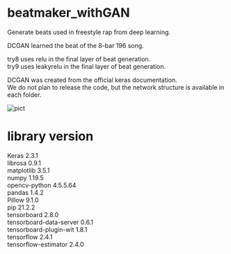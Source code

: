 # beatmaker_withGAN

Generate beats used in freestyle rap from deep learning.  

DCGAN learned the beat of the 8-bar 196 song.  

try8 uses relu in the final layer of beat generation.  
try9 uses leakyrelu in the final layer of beat generation.  

DCGAN was created from the official keras documentation.  
We do not plan to release the code, but the network structure is available in each folder.  


![pict](https://user-images.githubusercontent.com/52575713/164954235-54693522-9bc3-4174-882f-817518060d97.PNG)



# library version

Keras                   2.3.1  
librosa                 0.9.1  
matplotlib              3.5.1  
numpy                   1.19.5  
opencv-python           4.5.5.64  
pandas                  1.4.2  
Pillow                  9.1.0  
pip                     21.2.2  
tensorboard             2.8.0  
tensorboard-data-server 0.6.1  
tensorboard-plugin-wit  1.8.1  
tensorflow              2.4.1  
tensorflow-estimator    2.4.0  





